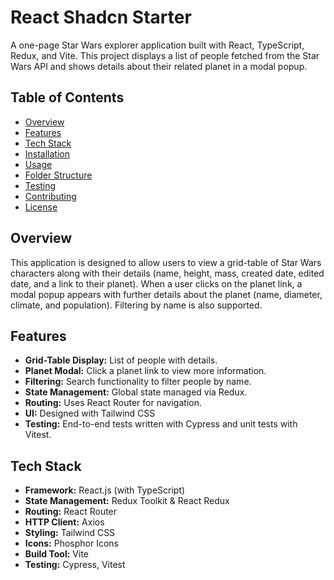 
# React Shadcn Starter

A one-page Star Wars explorer application built with React, TypeScript, Redux, and Vite. This project displays a list of people fetched from the Star Wars API and shows details about their related planet in a modal popup.

## Table of Contents

- [Overview](#overview)
- [Features](#features)
- [Tech Stack](#tech-stack)
- [Installation](#installation)
- [Usage](#usage)
- [Folder Structure](#folder-structure)
- [Testing](#testing)
- [Contributing](#contributing)
- [License](#license)

## Overview

This application is designed to allow users to view a grid-table of Star Wars characters along with their details (name, height, mass, created date, edited date, and a link to their planet). When a user clicks on the planet link, a modal popup appears with further details about the planet (name, diameter, climate, and population). Filtering by name is also supported.

## Features

- **Grid-Table Display:** List of people with details.
- **Planet Modal:** Click a planet link to view more information.
- **Filtering:** Search functionality to filter people by name.
- **State Management:** Global state managed via Redux.
- **Routing:** Uses React Router for navigation.
- **UI:** Designed with Tailwind CSS 
- **Testing:** End-to-end tests written with Cypress and unit tests with Vitest.

## Tech Stack

- **Framework:** React.js (with TypeScript)
- **State Management:** Redux Toolkit & React Redux
- **Routing:** React Router 
- **HTTP Client:** Axios
- **Styling:** Tailwind CSS
- **Icons:** Phosphor Icons
- **Build Tool:** Vite
- **Testing:** Cypress, Vitest

